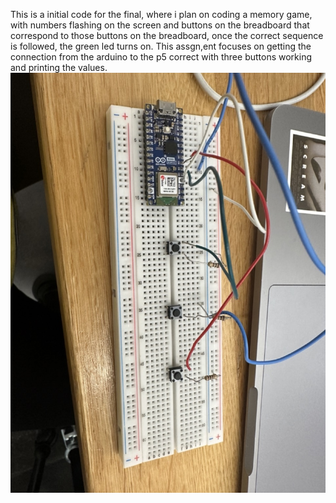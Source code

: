 This is a initial code for the final, where i plan on coding a memory game, with numbers flashing on the screen and buttons on the breadboard that correspond to those buttons on the breadboard, once the correct sequence is followed, the green led turns on. This assgn,ent focuses on getting the connection from the arduino to the p5 correct with three buttons working and printing the values. 
![Alt text](Circuit.jpeg)